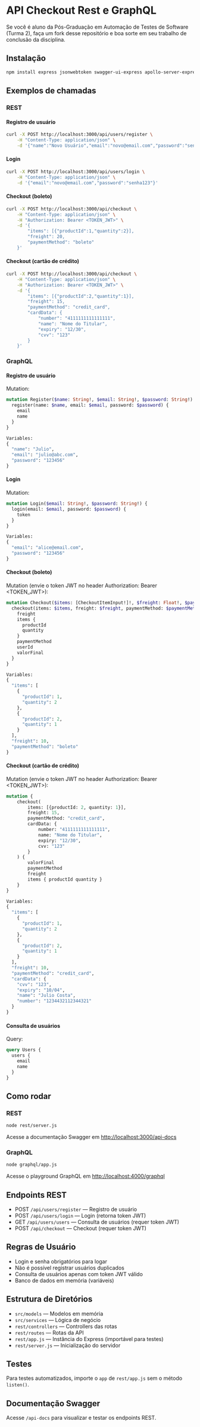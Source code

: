 # API Checkout Rest e GraphQL

Se você é aluno da Pós-Graduação em Automação de Testes de Software (Turma 2), faça um fork desse repositório e boa sorte em seu trabalho de conclusão da disciplina.

## Instalação

```bash
npm install express jsonwebtoken swagger-ui-express apollo-server-express graphql
```

## Exemplos de chamadas

### REST

#### Registro de usuário
```bash
curl -X POST http://localhost:3000/api/users/register \
	-H "Content-Type: application/json" \
	-d '{"name":"Novo Usuário","email":"novo@email.com","password":"senha123"}'
```

#### Login
```bash
curl -X POST http://localhost:3000/api/users/login \
	-H "Content-Type: application/json" \
	-d '{"email":"novo@email.com","password":"senha123"}'
```

#### Checkout (boleto)
```bash
curl -X POST http://localhost:3000/api/checkout \
	-H "Content-Type: application/json" \
	-H "Authorization: Bearer <TOKEN_JWT>" \
	-d '{
		"items": [{"productId":1,"quantity":2}],
		"freight": 20,
		"paymentMethod": "boleto"
	}'
```

#### Checkout (cartão de crédito)
```bash
curl -X POST http://localhost:3000/api/checkout \
	-H "Content-Type: application/json" \
	-H "Authorization: Bearer <TOKEN_JWT>" \
	-d '{
		"items": [{"productId":2,"quantity":1}],
		"freight": 15,
		"paymentMethod": "credit_card",
		"cardData": {
			"number": "4111111111111111",
			"name": "Nome do Titular",
			"expiry": "12/30",
			"cvv": "123"
		}
	}'
```

### GraphQL

#### Registro de usuário
Mutation:
```graphql
mutation Register($name: String!, $email: String!, $password: String!) {
  register(name: $name, email: $email, password: $password) {
    email
    name
  }
}

Variables:
{
  "name": "Julio",
  "email": "julio@abc.com",
  "password": "123456"
}
```

#### Login
Mutation:
```graphql
mutation Login($email: String!, $password: String!) {
  login(email: $email, password: $password) {
    token
  }
}

Variables:
{
  "email": "alice@email.com",
  "password": "123456"
}
```


#### Checkout (boleto)
Mutation (envie o token JWT no header Authorization: Bearer <TOKEN_JWT>):
```graphql
mutation Checkout($items: [CheckoutItemInput!]!, $freight: Float!, $paymentMethod: String!, $cardData: CardDataInput) {
  checkout(items: $items, freight: $freight, paymentMethod: $paymentMethod, cardData: $cardData) {
    freight
    items {
      productId
      quantity
    }
    paymentMethod
    userId
    valorFinal
  }
}

Variables:
{
  "items": [
    {
      "productId": 1,
      "quantity": 2
    },
    {
      "productId": 2,
      "quantity": 1
    }
  ],
  "freight": 10,
  "paymentMethod": "boleto"
}
```

#### Checkout (cartão de crédito)
Mutation (envie o token JWT no header Authorization: Bearer <TOKEN_JWT>):
```graphql
mutation {
	checkout(
		items: [{productId: 2, quantity: 1}],
		freight: 15,
		paymentMethod: "credit_card",
		cardData: {
			number: "4111111111111111",
			name: "Nome do Titular",
			expiry: "12/30",
			cvv: "123"
		}
	) {
		valorFinal
		paymentMethod
		freight
		items { productId quantity }
	}
}

Variables:
{
  "items": [
    {
      "productId": 1,
      "quantity": 2
    },
    {
      "productId": 2,
      "quantity": 1
    }
  ],
  "freight": 10,
  "paymentMethod": "credit_card",
  "cardData": {
    "cvv": "123",
    "expiry": "10/04",
    "name": "Julio Costa",
    "number": "1234432112344321"
  }
}
```

#### Consulta de usuários
Query:
```graphql
query Users {
  users {
    email
    name
  }
}
```

## Como rodar

### REST
```bash
node rest/server.js
```
Acesse a documentação Swagger em [http://localhost:3000/api-docs](http://localhost:3000/api-docs)

### GraphQL
```bash
node graphql/app.js
```
Acesse o playground GraphQL em [http://localhost:4000/graphql](http://localhost:4000/graphql)


## Endpoints REST
- POST `/api/users/register` — Registro de usuário
- POST `/api/users/login` — Login (retorna token JWT)
- GET `/api/users/users` — Consulta de usuários (requer token JWT)
- POST `/api/checkout` — Checkout (requer token JWT)

## Regras de Usuário
- Login e senha obrigatórios para logar
- Não é possível registrar usuários duplicados
- Consulta de usuários apenas com token JWT válido
- Banco de dados em memória (variáveis)

## Estrutura de Diretórios
- `src/models` — Modelos em memória
- `src/services` — Lógica de negócio
- `rest/controllers` — Controllers das rotas
- `rest/routes` — Rotas da API
- `rest/app.js` — Instância do Express (importável para testes)
- `rest/server.js` — Inicialização do servidor

## Testes
Para testes automatizados, importe o `app` de `rest/app.js` sem o método `listen()`.

## Documentação Swagger
Acesse `/api-docs` para visualizar e testar os endpoints REST.
